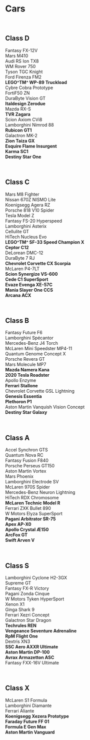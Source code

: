 # Cars

<br>

## Class D

Fantasy FX-12V  
Mars M410  
Audi RS Ion TX8  
WM Rover 750  
Tyson TGC Knight  
Ford Firenza FM2  
**LEGO^TM^ WP-89 Truckload**  
Cybre Cobra Prototype  
FortiF50 ZN  
DuraByte Vision GT  
**Italdesign Zerodue**  
Mazda RX-S  
**TVR Zagara**  
Scion Axiom CVi8  
Lamborghini Nimrod 88  
**Rubicon GT1**  
Galactron MK-2  
**Zion Taiza GX**  
**Esquire Flame Insurgent**  
**Karma SC1**  
**Destiny Star One**

<br>

## Class C

Mars M8 Fighter  
Nissan 670Z NISMO Lite  
Koenigsegg Agera RZ  
Porsche 818 V10 Spider  
Tesla Model Z  
Fantasy FS-20 Hyperspeed  
Lamborghini Asterix  
Cellulite GT  
HiTech Nucleus Evo  
**LEGO^TM^ SF-33 Speed Champion X**  
**Ceptor C12**  
DeLorean DMC-12  
DuraByte 7 RJ  
**Chevrolet Corvette CX Scorpia**  
McLaren P4-7LT  
**Scion Synergize VS-600**  
**Cede C1 SuperSport**  
**Evaze Evenga XE-57C**  
**Mania Slayer One CCS**  
**Arcana ACX**

<br>

## Class B

Fantasy Future F6  
Lamborghini Spécantor  
Mercedes-Benz J4 Torch  
McLaren Mini Speedster MP4-11  
Quantum Genome Concept X  
Porsche Revera GT  
Mars Molecule MP7  
**Mazda Namera Kana**  
**2020 Tesla Roadster**  
Apollo Enzyme  
**Ferrari Stallone**  
Chevrolet Corvette GSL Lightning  
**Genesis Essentia**  
**Plethoron P1**  
Aston Martin Vanquish Vision Concept  
**Destiny Star Galaxy**

<br>

## Class A

Accel Synchron GTS  
Quantum Nova RC  
Fantasy Fusion F840  
Porsche Perseus GT150  
Aston Martin Vortex  
Mars Phoenix  
Lamborghini Electrode SV  
McLaren 970S Spider  
Mercedes-Benz Neuron Lightning  
HiTech RDX Chromosome  
**McLaren Technic Model R**  
Ferrari ZXK Bullet 890  
W Motors Elyza SuperSport  
**Pagani Arbitrator SR-75**  
**Apex AP-X0**  
**Apollo Crystal Æ150**  
**ArcFox GT**  
**Swift Arven V**

<br>

## Class S

Lamborghini Cyclone H2-3GX  
Supreme GT  
Fantasy FX-R Victory  
Pagani Zonda Cinque  
W Motors Tyken HyperSport  
Xenon X1  
Ginga Shark 9  
Ferrari Xezri Concept  
Galactron Star Dragon  
**Techrules REN**  
**Vengeance Seventure Adrenaline**  
**RpM Flight One**  
Dextris XN3  
**SSC Aero AXXR Ultimate**  
**Aston Martin DP-100**  
**Avrax Armazetton ASC**  
Fantasy FXX-16V Ultimate

<br>

## Class X

McLaren S1 Formula  
Lamborghini Diamante  
Ferrari Aliante  
**Koenigsegg Xezera Prototype**  
**Faraday Future FF 01**  
**Formula E Gen Max**  
**Aston Martin Vanguard**

